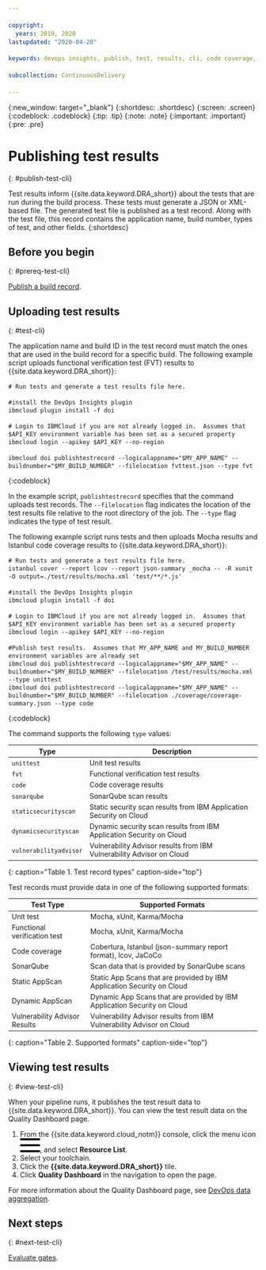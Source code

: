 ```yaml
---

copyright:
  years: 2019, 2020
lastupdated: "2020-04-20"

keywords: devops insights, publish, test, results, cli, code coverage, tests, verification, app, sonarqube, dashboard

subcollection: ContinuousDelivery

---
```


{:new_window: target="_blank"}
{:shortdesc: .shortdesc}
{:screen: .screen}
{:codeblock: .codeblock}
{:tip: .tip}
{:note: .note}
{:important: .important}
{:pre: .pre}

# Publishing test results
{: #publish-test-cli}

Test results inform {{site.data.keyword.DRA_short}} about the tests that are run during the build process. These tests must generate a JSON or XML-based file. The generated test file is published as a test record. Along with the test file, this record contains the application name, build number, types of test, and other fields.
{:shortdesc}


## Before you begin
{: #prereq-test-cli}

[Publish a build record](/docs/ContinuousDelivery?topic=ContinuousDelivery-publish-build-cli).


## Uploading test results
{: #test-cli}

The application name and build ID in the test record must match the ones that are used in the build record for a specific build. The following example script uploads functional verification test (FVT) results to {{site.data.keyword.DRA_short}}:

```
# Run tests and generate a test results file here.

#install the DevOps Insights plugin
ibmcloud plugin install -f doi

# Login to IBMCloud if you are not already logged in.  Assumes that $API_KEY environment variable has been set as a secured property
ibmcloud login --apikey $API_KEY --no-region

ibmcloud doi publishtestrecord --logicalappname="$MY_APP_NAME" --buildnumber="$MY_BUILD_NUMBER" --filelocation fvttest.json --type fvt
```
{:codeblock}

In the example script, `publishtestrecord` specifies that the command uploads test records. The `--filelocation` flag indicates the location of the test results file relative to the root directory of the job. The `--type` flag indicates the type of test result.

The following example script runs tests and then uploads Mocha results and Istanbul code coverage results to {{site.data.keyword.DRA_short}}:

```
# Run tests and generate a test results file here.
istanbul cover --report lcov --report json-summary _mocha -- -R xunit -O output=./test/results/mocha.xml 'test/**/*.js'

#install the DevOps Insights plugin
ibmcloud plugin install -f doi

# Login to IBMCloud if you are not already logged in.  Assumes that $API_KEY environment variable has been set as a secured property
ibmcloud login --apikey $API_KEY --no-region

#Publish test results.  Assumes that MY_APP_NAME and MY_BUILD_NUMBER environment variables are already set
ibmcloud doi publishtestrecord --logicalappname="$MY_APP_NAME" --buildnumber="$MY_BUILD_NUMBER" --filelocation /test/results/mocha.xml --type unittest
ibmcloud doi publishtestrecord --logicalappname="$MY_APP_NAME" --buildnumber="$MY_BUILD_NUMBER" --filelocation ./coverage/coverage-summary.json --type code
```
{:codeblock}

The command supports the following `type` values:

| Type                  | Description                                                          |
|-----------------------|----------------------------------------------------------------------|
| `unittest`            | Unit test results                                                    |
| `fvt`                 | Functional verification test results                                 |
| `code`                | Code coverage results                                                |
| `sonarqube`           | SonarQube scan results                                               |
| `staticsecurityscan`  | Static security scan results from IBM Application Security on Cloud  |
| `dynamicsecurityscan` | Dynamic security scan results from IBM Application Security on Cloud |
| `vulnerabilityadvisor`| Vulnerability Advisor results from IBM Vulnerability Advisor on Cloud|
{: caption="Table 1. Test record types" caption-side="top"}


Test records must provide data in one of the following supported formats:

| Test Type                    | Supported Formats                                                        |
|------------------------------|--------------------------------------------------------------------------|
| Unit test                    | Mocha, xUnit, Karma/Mocha                                                |
| Functional verification test | Mocha, xUnit, Karma/Mocha                                                |
| Code coverage                | Cobertura, Istanbul (json-summary report format), lcov, JaCoCo           |
| SonarQube                    | Scan data that is provided by SonarQube scans                            |
| Static AppScan              | Static App Scans that are provided by IBM Application Security on Cloud  |
| Dynamic AppScan             | Dynamic App Scans that are provided by IBM Application Security on Cloud |
| Vulnerability Advisor Results| Vulnerability Advisor results from IBM Vulnerability Advisor on Cloud    |
{: caption="Table 2. Supported formats" caption-side="top"}


## Viewing test results
{: #view-test-cli}

When your pipeline runs, it publishes the test result data to {{site.data.keyword.DRA_short}}. You can view the test result data on the Quality Dashboard page. 

1. From the {{site.data.keyword.cloud_notm}} console, click the menu icon ![hamburger icon](images/icon_hamburger.svg), and select **Resource List**.
2. Select your toolchain.
3. Click the **{{site.data.keyword.DRA_short}}** tile.
4. Click **Quality Dashboard** in the navigation to open the page.

For more information about the Quality Dashboard page, see [DevOps data aggregation](/docs/ContinuousDelivery?topic=ContinuousDelivery-devops-data-aggregation).

## Next steps
{: #next-test-cli}

[Evaluate gates](/docs/ContinuousDelivery?topic=ContinuousDelivery-evaluate-gates-cli).
